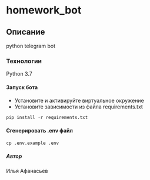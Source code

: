 # homework_bot

## Описание

python telegram bot

### Технологии

Python 3.7

#### Запуск бота

- Установите и активируйте виртуальное окружение
- Установите зависимости из файла requirements.txt

```python
pip install -r requirements.txt
``` 

#### Cгенерировать .env файл

```python
cp .env.example .env
``` 

##### Автор

Илья Афанасьев
